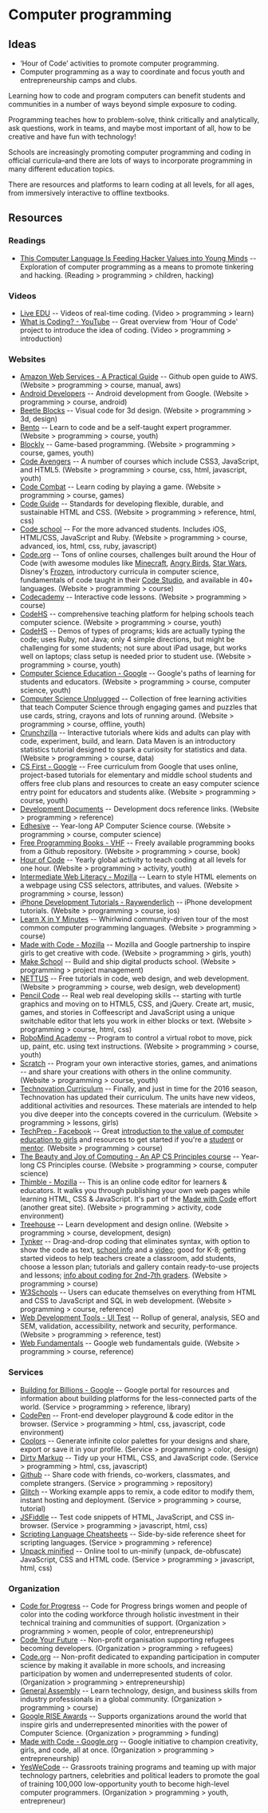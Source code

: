 # Computer programming

## Ideas

- ‘Hour of Code’ activities to promote computer programming.
- Computer programming as a way to coordinate and focus youth and entrepreneurship camps and clubs.

Learning how to code and program computers can benefit students and communities in a number of ways beyond simple exposure to coding.

Programming teaches how to problem-solve, think critically and analytically, ask questions, work in teams, and maybe most important of all, how to be creative and have fun with technology!

Schools are increasingly promoting computer programming and coding in official curricula–and there are lots of ways to incorporate programming in many different education topics.

There are resources and platforms to learn coding at all levels, for all ages, from immersively interactive to offline textbooks.



## Resources

### Readings

- [This Computer Language Is Feeding Hacker Values into Young Minds](https://backchannel.com/the-kids-computer-language-that-became-a-mind-bomb-for-the-hacker-ethic-a0b7e42c229d) -- Exploration of computer programming as a means to promote tinkering and hacking. (Reading > programming > children, hacking)



### Videos

- [Live EDU](https://www.liveedu.tv/livestreams) -- Videos of real-time coding. (Video > programming > learn)
- [What is Coding? - YouTube](https://youtube.com/watch?v=cKhVupvyhKk) -- Great overview from 'Hour of Code' project to introduce the idea of coding. (Video > programming > introduction)



### Websites

- [Amazon Web Services - A Practical Guide](https://github.com/open-guides/og-aws) -- Github open guide to AWS. (Website > programming > course, manual, aws)
- [Android Developers](https://developer.android.com/training/) -- Android development from Google. (Website > programming > course, android)
- [Beetle Blocks](http://beetleblocks.com/) -- Visual code for 3d design. (Website > programming > 3d, design)
- [Bento](https://bento.io/) -- Learn to code and be a self-taught expert programmer. (Website > programming > course, youth)
- [Blockly](https://blockly-games.appspot.com/) -- Game-based programming. (Website > programming > course, games, youth)
- [Code Avengers](https://codeavengers.com/) -- A number of courses which include CSS3, JavaScript, and HTML5. (Website > programming > course, css, html, javascript, youth)
- [Code Combat](https://codecombat.com/) -- Learn coding by playing a game. (Website > programming > course, games)
- [Code Guide](http://codeguide.co/) -- Standards for developing flexible, durable, and sustainable HTML and CSS. (Website > programming > reference, html, css)
- [Code school](https://codeschool.com/) -- For the more advanced students. Includes iOS, HTML/CSS, JavaScript and Ruby. (Website > programming > course, advanced, ios, html, css, ruby, javascript)
- [Code.org](https://code.org/) -- Tons of online courses, challenges built around the Hour of Code (with awesome modules like [Minecraft](https://code.org/mc), [Angry Birds](http://learn.code.org/hoc/1), [Star Wars](https://code.org/starwars), Disney's [Frozen](https://studio.code.org/s/frozen/stage/1/puzzle/1), introductory curricula in computer science, fundamentals of code taught in their [Code Studio](https://studio.code.org/), and available in 40+ languages. (Website > programming > course)
- [Codecademy](https://www.codecademy.com/) -- Interactive code lessons. (Website > programming > course)
- [CodeHS](https://codehs.com/) -- comprehensive teaching platform for helping schools teach computer science. (Website > programming > course, youth)
- [CodeHS](https://code.org/learn/codehs) -- Demos of types of programs; kids are actually typing the code; uses Ruby, not Java; only 4 simple directions, but might be challenging for some students; not sure about iPad usage, but works well on laptops; class setup is needed prior to student use. (Website > programming > course, youth)
- [Computer Science Education - Google](https://www.google.com/edu/cs/learn.html) -- Google's paths of learning for students and educators. (Website > programming > course, computer science, youth)
- [Computer Science Unplugged](http://csunplugged.org/) -- Collection of free learning activities that teach Computer Science through engaging games and puzzles that use cards, string, crayons and lots of running around. (Website > programming > course, offline, youth)
- [Crunchzilla](http://crunchzilla.com/) -- Interactive tutorials where kids and adults can play with code, experiment, build, and learn. Data Maven is an introductory statistics tutorial designed to spark a curiosity for statistics and data.  (Website > programming > course, data)
- [CS First - Google](http://cs-first.com/) -- Free curriculum from Google that uses online, project-based tutorials for elementary and middle school students and offers free club plans and resources to create an easy computer science entry point for educators and students alike. (Website > programming > course, youth)
- [Development Documents](http://devdocs.io/) -- Development docs reference links. (Website > programming > reference)
- [Edhesive](https://edhesive.com/) -- Year-long AP Computer Science course. (Website > programming > course, computer science)
- [Free Programming Books - VHF](https://github.com/vhf/free-programming-books) -- Freely available programming books from a Github repository. (Website > programming > course, book)
- [Hour of Code](https://code.org/learn) -- Yearly global activity to teach coding at all levels for one hour. (Website > programming > activity, youth)
- [Intermediate Web Literacy - Mozilla](https://teach.mozilla.org/activities/intermediate-web-lit/) -- Learn to style HTML elements on a webpage using CSS selectors, attributes, and values. (Website > programming > course, lesson)
- [iPhone Development Tutorials - Raywenderlich](http://www.raywenderlich.com/) -- iPhone development tutorials. (Website > programming > course, ios)
- [Learn X in Y Minutes](https://learnxinyminutes.com/) -- Whirlwind community-driven tour of the most common computer programming languages. (Website > programming > course)
- [Made with Code - Mozilla](https://teach.mozilla.org/activities/madewithcode) -- Mozilla and Google partnership to inspire girls to get creative with code. (Website > programming > girls, youth)
- [Make School](https://www.makeschool.com/) -- Build and ship digital products school. (Website > programming > project management)
- [NETTUS](https://code.tutsplus.com/) -- Free tutorials in code, web design, and web development. (Website > programming > course, web design, web development)
- [Pencil Code](https://pencilcode.net/) -- Real web real developing skills -- starting with turtle graphics and moving on to HTML5, CSS, and jQuery. Create art, music, games, and stories in Coffeescript and JavaScript using a unique switchable editor that lets you work in either blocks or text. (Website > programming > course, html, css)
- [RoboMind Academy](https://robomindacademy.com/) -- Program to control a virtual robot to move, pick up, paint, etc. using text instructions. (Website > programming > course, youth)
- [Scratch](https://scratch.mit.edu/) -- Program your own interactive stories, games, and animations -- and share your creations with others in the online community. (Website > programming > course, youth)
- [Technovation Curriculum](https://technovationchallenge.org/curriculum) -- Finally, and just in time for the 2016 season, Technovation has updated their curriculum. The units have new videos, additional activities and resources. These materials are intended to help you dive deeper into the concepts covered in the curriculum. (Website > programming > lessons, girls)
- [TechPrep - Facebook](https://techprep.fb.com/) -- Great [introduction to the value of computer education to girls](https://techprep.fb.com/why/) and resources to get started if you're a [student](https://techprep.fb.com/get-started/) or [mentor](https://techprep.fb.com/get-started/). (Website > programming > course)
- [The Beauty and Joy of Computing - An AP CS Principles course](http://bjc.berkeley.edu/) -- Year-long CS Principles course. (Website > programming > course, computer science)
- [Thimble - Mozilla](https://thimble.mozilla.org/en-US/) -- This is an online code editor for learners & educators. It walks you through publishing your own web pages while learning HTML, CSS & JavaScript. It's part of the [Made with Code](https://www.madewithcode.com/) effort (another great site). (Website > programming > activity, code environment)
- [Treehouse](https://teamtreehouse.com/) -- Learn development and design online. (Website > programming > course, development, design)
- [Tynker](https://tynker.com/) -- Drag-and-drop coding that eliminates syntax, with option to show the code as text, [school info](http://www.tynker.com/school/) and a [video](http://youtu.be/zK_EWkzmw64); good for K-8; getting started videos to help teachers create a classroom, add students, choose a lesson plan; tutorials and gallery contain ready-to-use projects and lessons; [info about coding for 2nd-7th graders](http://www.tynker.com/blog/articles/teacher-profiles/early-cs-education-in-grades-2-7/). (Website > programming > course)
- [W3Schools](https://w3schools.com/) -- Users can educate themselves on everything from HTML and CSS to JavaScript and SQL in web development. (Website > programming > course, reference)
- [Web Development Tools - UI Test](https://uitest.com/en/analysis/) -- Rollup of general, analysis, SEO and SEM, validation, accessibility, network and security, performance. (Website > programming > reference, test)
- [Web Fundamentals](https://developers.google.com/web/fundamentals/) -- Google web fundamentals guide. (Website > programming > course, reference)



### Services

- [Building for Billions - Google](https://developers.google.com/web/billions/) -- Google portal for resources and information about building platforms for the less-connected parts of the world. (Service > programming > reference, library)
- [CodePen](http://codepen.io/) -- Front-end developer playground & code editor in the browser. (Service > programming > html, css, javascript, code environment)
- [Coolors](https://coolors.co/) -- Generate infinite color palettes for your designs and share, export or save it in your profile. (Service > programming > color, design)
- [Dirty Markup](http://www.dirtymarkup.com/) -- Tidy up your HTML, CSS, and JavaScript code. (Service > programming > html, css, javascript)
- [Github](https://github.com/) -- Share code with friends, co-workers, classmates, and complete strangers. (Service > programming > repository)
- [Glitch](https://glitch.com/) -- Working example apps to remix, a code editor to modify them, instant hosting and deployment. (Service > programming > course, tutorial)
- [JSFiddle](http://jsfiddle.net/) -- Test code snippets of HTML, JavaScript, and CSS in-browser. (Service > programming > javascript, html, css)
- [Scripting Language Cheatsheets](http://hyperpolyglot.org/scripting) -- Side-by-side reference sheet for scripting languages. (Service > programming > reference)
- [Unpack minified](http://unminify.com/) -- Online tool to un-minify (unpack, de-obfuscate) JavaScript, CSS and HTML code. (Service > programming > javascript, html, css)



### Organization

- [Code for Progress](http://www.codeforprogress.org/) -- Code for Progress brings women and people of color into the coding workforce through holistic investment in their technical training and communities of support. (Organization > programming > women, people of color, entrepreneurship)
- [Code Your Future](https://codeyourfuture.co/) -- Non-profit organisation supporting refugees becoming developers. (Organization > programming > refugees)
- [Code.org](http://code.org) -- Non-profit dedicated to expanding participation in computer science by making it available in more schools, and increasing participation by women and underrepresented students of color. (Organization > programming > entrepreneurship)
- [General Assembly](http://generalassemb.ly) -- Learn technology, design, and business skills from industry professionals in a global community. (Organization > programming > course)
- [Google RISE Awards](https://www.google.com/edu/resources/programs/google-rise-awards/) -- Supports organizations around the world that inspire girls and underrepresented minorities with the power of Computer Science. (Organization > programming > funding)
- [Made with Code - Google.org](http://madewithcode.com) -- Google initiative to champion creativity, girls, and code, all at once. (Organization > programming > entrepreneurship)
- [YesWeCode](http://www.yeswecode.org/) -- Grassroots training programs and teaming up with major technology partners, celebrities and political leaders to promote the goal of training 100,000 low-opportunity youth to become high-level computer programmers. (Organization > programming > youth, entrepreneur)


